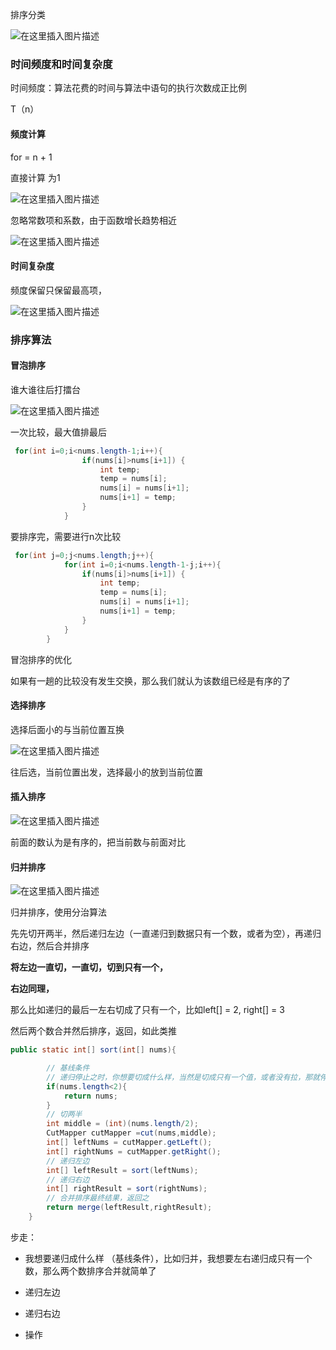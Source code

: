 排序分类

![在这里插入图片描述](https://img-blog.csdnimg.cn/20210426205728854.png?x-oss-process=image/watermark,type_ZmFuZ3poZW5naGVpdGk,shadow_10,text_aHR0cHM6Ly9ibG9nLmNzZG4ubmV0L3dlaXhpbl80NDc3MTU4Mg==,size_16,color_FFFFFF,t_70)

### 时间频度和时间复杂度

时间频度：算法花费的时间与算法中语句的执行次数成正比例

T（n）

#### 频度计算

for = n + 1

直接计算 为1 

![在这里插入图片描述](https://img-blog.csdnimg.cn/20210426210609660.png?x-oss-process=image/watermark,type_ZmFuZ3poZW5naGVpdGk,shadow_10,text_aHR0cHM6Ly9ibG9nLmNzZG4ubmV0L3dlaXhpbl80NDc3MTU4Mg==,size_16,color_FFFFFF,t_70)

忽略常数项和系数，由于函数增长趋势相近

![在这里插入图片描述](https://img-blog.csdnimg.cn/20210426210812145.png?x-oss-process=image/watermark,type_ZmFuZ3poZW5naGVpdGk,shadow_10,text_aHR0cHM6Ly9ibG9nLmNzZG4ubmV0L3dlaXhpbl80NDc3MTU4Mg==,size_16,color_FFFFFF,t_70)

#### 时间复杂度

频度保留只保留最高项，

![在这里插入图片描述](https://img-blog.csdnimg.cn/20210426221024202.png)

### 排序算法

#### 冒泡排序

谁大谁往后打擂台

![在这里插入图片描述](https://img-blog.csdnimg.cn/2021042622441141.png?x-oss-process=image/watermark,type_ZmFuZ3poZW5naGVpdGk,shadow_10,text_aHR0cHM6Ly9ibG9nLmNzZG4ubmV0L3dlaXhpbl80NDc3MTU4Mg==,size_16,color_FFFFFF,t_70)

一次比较，最大值排最后

```java
 for(int i=0;i<nums.length-1;i++){
                if(nums[i]>nums[i+1]) {
                    int temp;
                    temp = nums[i];
                    nums[i] = nums[i+1];
                    nums[i+1] = temp;
                }
            }
```

要排序完，需要进行n次比较

```java
 for(int j=0;j<nums.length;j++){
            for(int i=0;i<nums.length-1-j;i++){
                if(nums[i]>nums[i+1]) {
                    int temp;
                    temp = nums[i];
                    nums[i] = nums[i+1];
                    nums[i+1] = temp;
                }
            }
        }
```

冒泡排序的优化

如果有一趟的比较没有发生交换，那么我们就认为该数组已经是有序的了

#### 选择排序

选择后面小的与当前位置互换

![在这里插入图片描述](https://images2017.cnblogs.com/blog/849589/201710/849589-20171015224719590-1433219824.gif)

往后选，当前位置出发，选择最小的放到当前位置

#### 插入排序

![在这里插入图片描述](https://images2017.cnblogs.com/blog/849589/201710/849589-20171015225645277-1151100000.gif)

前面的数认为是有序的，把当前数与前面对比



#### 归并排序

![在这里插入图片描述](https://images2017.cnblogs.com/blog/849589/201710/849589-20171015230557043-37375010.gif)

归并排序，使用分治算法

先先切开两半，然后递归左边（一直递归到数据只有一个数，或者为空），再递归右边，然后合并排序

**将左边一直切，一直切，切到只有一个，**

**右边同理，**

那么比如递归的最后一左右切成了只有一个，比如left[] = 2, right[] = 3

然后两个数合并然后排序，返回，如此类推

```java
public static int[] sort(int[] nums){

    	// 基线条件
    	// 递归停止之时，你想要切成什么样，当然是切成只有一个值，或者没有拉，那就停止了
        if(nums.length<2){
            return nums;
        }
    	// 切两半
        int middle = (int)(nums.length/2);
        CutMapper cutMapper =cut(nums,middle);
        int[] leftNums = cutMapper.getLeft();
        int[] rightNums = cutMapper.getRight();
        // 递归左边
    	int[] leftResult = sort(leftNums);
        // 递归右边
    	int[] rightResult = sort(rightNums);
        // 合并排序最终结果，返回之
    	return merge(leftResult,rightResult);
    }
```

步走：

- 我想要递归成什么样 （基线条件），比如归并，我想要左右递归成只有一个数，那么两个数排序合并就简单了

- 递归左边
- 递归右边
- 操作